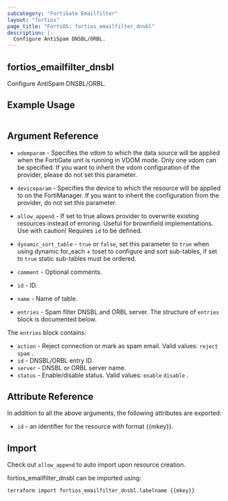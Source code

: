 ```yaml
---
subcategory: "FortiGate Emailfilter"
layout: "fortios"
page_title: "FortiOS: fortios_emailfilter_dnsbl"
description: |-
  Configure AntiSpam DNSBL/ORBL.
---
```


## fortios_emailfilter_dnsbl
Configure AntiSpam DNSBL/ORBL.

## Example Usage

```hcl

```

## Argument Reference
* `vdomparam` - Specifies the vdom to which the data source will be applied when the FortiGate unit is running in VDOM mode. Only one vdom can be specified. If you want to inherit the vdom configuration of the provider, please do not set this parameter.
* `deviceparam` - Specifies the device to which the resource will be applied to on the FortiManager. If you want to inherit the configuration from the provider, do not set this parameter.
* `allow_append` - If set to true allows provider to overwrite existing resources instead of erroring. Useful for brownfield implementations. Use with caution! Requires `id` to be defined.
* `dynamic_sort_table` - `true` or `false`, set this parameter to `true` when using dynamic for_each + toset to configure and sort sub-tables, if set to `true` static sub-tables must be ordered.

* `comment` - Optional comments.
* `id` - ID.
* `name` - Name of table.
* `entries` - Spam filter DNSBL and ORBL server. The structure of `entries` block is documented below.

The `entries` block contains:

* `action` - Reject connection or mark as spam email. Valid values: `reject` `spam` .
* `id` - DNSBL/ORBL entry ID.
* `server` - DNSBL or ORBL server name.
* `status` - Enable/disable status. Valid values: `enable` `disable` .

## Attribute Reference

In addition to all the above arguments, the following attributes are exported:
* `id` - an identifier for the resource with format {{mkey}}.

## Import

Check out `allow_append` to auto import upon resource creation.

fortios_emailfilter_dnsbl can be imported using:
```sh
terraform import fortios_emailfilter_dnsbl.labelname {{mkey}}
```

